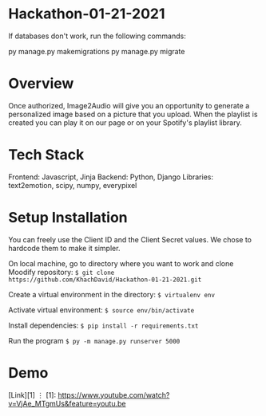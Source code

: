 # Hackathon-01-21-2021

If databases don't work, run the following commands:

py manage.py makemigrations
py manage.py migrate

# Overview 

Once authorized, Image2Audio will give you an opportunity to generate a personalized image based on a picture that you upload. When the playlist is created you can play it on our page or on your Spotify's playlist library. 

# Tech Stack

Frontend: Javascript, Jinja
Backend: Python, Django
Libraries: text2emotion, scipy, numpy, everypixel

# Setup Installation

You can freely use the Client ID and the Client Secret values. We chose to hardcode them to make it simpler.

On local machine, go to directory where you want to work and clone Moodify repository:
```$ git clone https://github.com/KhachDavid/Hackathon-01-21-2021.git```

Create a virtual environment in the directory:
```$ virtualenv env```

Activate virtual environment:
```$ source env/bin/activate```

Install dependencies:
```$ pip install -r requirements.txt```

Run the program
```$ py -m manage.py runserver 5000```

# Demo
[Link][1]
⋮
[1]: https://www.youtube.com/watch?v=VjAe_MTgmUs&feature=youtu.be
